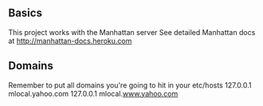 ## Basics
This project works with the Manhattan server
See detailed Manhattan docs at http://manhattan-docs.heroku.com

## Domains
Remember to put all domains you're going to hit in your etc/hosts
  127.0.0.1 	mlocal.yahoo.com
  127.0.0.1 	mlocal.www.yahoo.com
